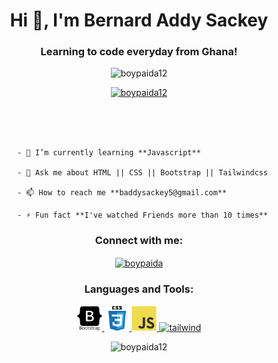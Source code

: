 <h1 align="center">Hi 👋, I'm Bernard Addy Sackey</h1>
<h3 align="center">Learning to code everyday from Ghana!</h3>

<p align="center"> <img src="https://komarev.com/ghpvc/?username=boypaida12&label=Profile%20views&color=0e75b6&style=flat" alt="boypaida12" /> </p>

<p align="center"> <a href="https://github.com/ryo-ma/github-profile-trophy"><img src="https://github-profile-trophy.vercel.app/?username=boypaida12" alt="boypaida12" /></a> </p>
<br>
<br>
<br>

            - 🌱 I’m currently learning **Javascript**

            - 💬 Ask me about HTML || CSS || Bootstrap || Tailwindcss

            - 📫 How to reach me **baddysackey5@gmail.com**

            - ⚡ Fun fact **I've watched Friends more than 10 times**

<h3 align="center">Connect with me:</h3>
<p align="center">
<a href="https://twitter.com/boypaida" target="blank"><img align="center" src="https://raw.githubusercontent.com/rahuldkjain/github-profile-readme-generator/master/src/images/icons/Social/twitter.svg" alt="boypaida" height="30" width="40" /></a>
</p>

<h3 align="center">Languages and Tools:</h3>
<p align="center"> <a href="https://getbootstrap.com" target="_blank" rel="noreferrer"> <img src="https://raw.githubusercontent.com/devicons/devicon/master/icons/bootstrap/bootstrap-plain-wordmark.svg" alt="bootstrap" width="40" height="40"/> </a> <a href="https://www.w3schools.com/css/" target="_blank" rel="noreferrer"> <img src="https://raw.githubusercontent.com/devicons/devicon/master/icons/css3/css3-original-wordmark.svg" alt="css3" width="40" height="40"/> </a> <a href="https://developer.mozilla.org/en-US/docs/Web/JavaScript" target="_blank" rel="noreferrer"> <img src="https://raw.githubusercontent.com/devicons/devicon/master/icons/javascript/javascript-original.svg" alt="javascript" width="40" height="40"/> </a> <a href="https://tailwindcss.com/" target="_blank" rel="noreferrer"> <img src="https://www.vectorlogo.zone/logos/tailwindcss/tailwindcss-icon.svg" alt="tailwind" width="40" height="40"/> </a> </p>


<p align="center"><img src="https://github-readme-streak-stats.herokuapp.com/?user=boypaida12&" alt="boypaida12" /></p>
